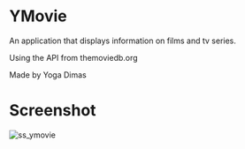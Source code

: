 # YMovie
An application that displays information on films and tv series.

Using the API from themoviedb.org

Made by Yoga Dimas

# Screenshot
![ss_ymovie](https://user-images.githubusercontent.com/60217207/89091934-b0735800-d3d7-11ea-959f-412559173e94.png)
